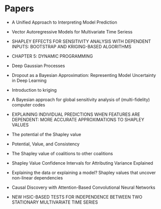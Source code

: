 # Papers

* A Unified Approach to Interpreting Model Prediction

* Vector Autoregressive Models for Multivariate Time Seriess

* SHAPLEY EFFECTS FOR SENSITIVITY ANALYSIS WITH DEPENDENT INPUTS: BOOTSTRAP AND KRIGING-BASED ALGORITHMS

* CHAPTER 5: DYNAMIC PROGRAMMING

* Deep Gaussian Processes

* Dropout as a Bayesian Approximation: Representing Model Uncertainty in Deep Learning

* Introduction to kriging

* A Bayesian approach for global sensitivity analysis of (multi-fidelity) computer codes

* EXPLAINING INDIVIDUAL PREDICTIONS WHEN FEATURES ARE DEPENDENT: MORE ACCURATE APPROXIMATIONS TO SHAPLEY VALUES

* The potential of the Shapley value

* Potential, Value, and Consistency

* The Shapley value of coalitions to other coalitions

* Shapley Value Confidence Intervals for Attributing Variance Explained

* Explaining the data or explaining a model? Shapley values that uncover non-linear dependencies

* Causal Discovery with Attention-Based Convolutional Neural Networks

* NEW HSIC-BASED TESTS FOR INDEPENDENCE BETWEEN TWO STATIONARY MULTIVARIATE TIME SERIES
